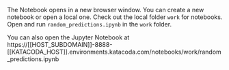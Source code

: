 
The Notebook opens in a new browser window. You can create a new notebook or open a local one. Check out the local folder `work` for notebooks. Open and run `random_predictions.ipynb` in the `work` folder.

You can also open the Jupyter Notebook at https://[[HOST_SUBDOMAIN]]-8888-[[KATACODA_HOST]].environments.katacoda.com/notebooks/work/random_predictions.ipynb